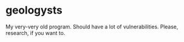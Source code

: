 # geologysts

My very-very old program. Should have a lot of vulnerabilities. Please, research, if you want to. 
